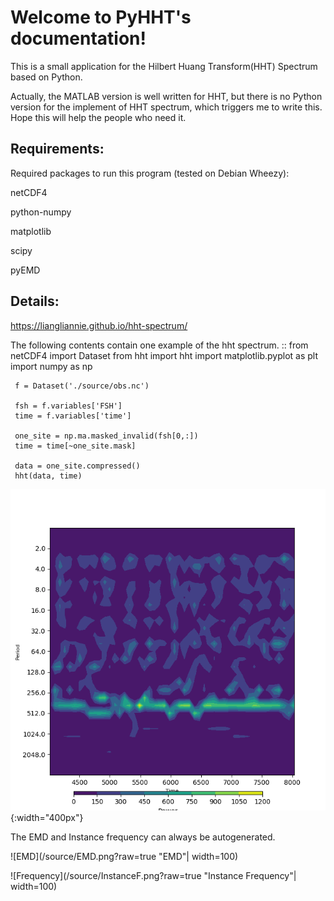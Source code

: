Welcome to PyHHT's documentation!
=================================

This is a small application for the Hilbert Huang Transform(HHT) Spectrum based on Python.

Actually, the MATLAB version is well written for HHT, but there is no Python version for the implement of HHT spectrum, which triggers me to write this. Hope this will help the people who need it.

Requirements:
-----------------------------------------------------------------
Required packages to run this program (tested on Debian Wheezy):


netCDF4

python-numpy

matplotlib

scipy

pyEMD

Details:
--------------------------------------------------------------------------------------------
   https://liangliannie.github.io/hht-spectrum/

The following contents contain one example of the hht spectrum.
::
     from netCDF4 import Dataset
     from hht import hht
     import matplotlib.pyplot as plt
     import numpy as np

     f = Dataset('./source/obs.nc')

     fsh = f.variables['FSH']
     time = f.variables['time']

     one_site = np.ma.masked_invalid(fsh[0,:])
     time = time[~one_site.mask]

     data = one_site.compressed()
     hht(data, time)

![HHT](/source/Figure_11.png?raw=true "HHT"){:width="400px"}


The EMD and Instance frequency can always be autogenerated.

![EMD](/source/EMD.png?raw=true "EMD"| width=100)

![Frequency](/source/InstanceF.png?raw=true "Instance Frequency"| width=100)




